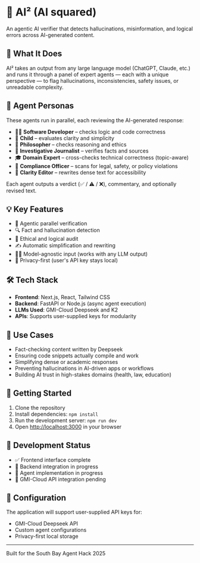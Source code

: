 # 🧠 AI² (AI squared)

An agentic AI verifier that detects hallucinations, misinformation, and logical errors across AI-generated content.

## 🚀 What It Does

AI² takes an output from any large language model (ChatGPT, Claude, etc.) and runs it through a panel of expert agents — each with a unique perspective — to flag hallucinations, inconsistencies, safety issues, or unreadable complexity.

## 🤖 Agent Personas

These agents run in parallel, each reviewing the AI-generated response:

- 🧑‍💻 **Software Developer** – checks logic and code correctness
- 🧒 **Child** – evaluates clarity and simplicity  
- 🧠 **Philosopher** – checks reasoning and ethics
- 📰 **Investigative Journalist** – verifies facts and sources
- 🎓 **Domain Expert** – cross-checks technical correctness (topic-aware)
- 🧾 **Compliance Officer** – scans for legal, safety, or policy violations
- 🧹 **Clarity Editor** – rewrites dense text for accessibility

Each agent outputs a verdict (✅ / ⚠️ / ❌), commentary, and optionally revised text.

## 💡 Key Features

- 🔄 Agentic parallel verification
- 🔍 Fact and hallucination detection
- 🧭 Ethical and logical audit
- ✍️ Automatic simplification and rewriting
- 🧑‍⚖️ Model-agnostic input (works with any LLM output)
- 🔐 Privacy-first (user's API key stays local)

## 🛠️ Tech Stack

- **Frontend**: Next.js, React, Tailwind CSS
- **Backend**: FastAPI or Node.js (async agent execution)
- **LLMs Used**: GMI-Cloud Deepseek and K2
- **APIs**: Supports user-supplied keys for modularity

## 🎯 Use Cases

- Fact-checking content written by Deepseek
- Ensuring code snippets actually compile and work
- Simplifying dense or academic responses
- Preventing hallucinations in AI-driven apps or workflows
- Building AI trust in high-stakes domains (health, law, education)

## 🚀 Getting Started

1. Clone the repository
2. Install dependencies: `npm install`
3. Run the development server: `npm run dev`
4. Open [http://localhost:3000](http://localhost:3000) in your browser

## 📝 Development Status

- ✅ Frontend interface complete
- 🔄 Backend integration in progress
- 🔄 Agent implementation in progress
- 🔄 GMI-Cloud API integration pending

## 🔧 Configuration

The application will support user-supplied API keys for:
- GMI-Cloud Deepseek API
- Custom agent configurations
- Privacy-first local storage

---

Built for the South Bay Agent Hack 2025
